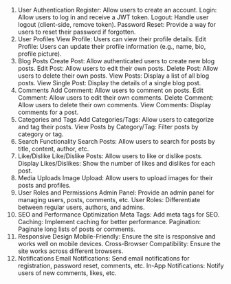 1. User Authentication
Register: Allow users to create an account.
Login: Allow users to log in and receive a JWT token.
Logout: Handle user logout (client-side, remove token).
Password Reset: Provide a way for users to reset their password if forgotten.
2. User Profiles
View Profile: Users can view their profile details.
Edit Profile: Users can update their profile information (e.g., name, bio, profile picture).
3. Blog Posts
Create Post: Allow authenticated users to create new blog posts.
Edit Post: Allow users to edit their own posts.
Delete Post: Allow users to delete their own posts.
View Posts: Display a list of all blog posts.
View Single Post: Display the details of a single blog post.
4. Comments
Add Comment: Allow users to comment on posts.
Edit Comment: Allow users to edit their own comments.
Delete Comment: Allow users to delete their own comments.
View Comments: Display comments for a post.
5. Categories and Tags
Add Categories/Tags: Allow users to categorize and tag their posts.
View Posts by Category/Tag: Filter posts by category or tag.
6. Search Functionality
Search Posts: Allow users to search for posts by title, content, author, etc.
7. Like/Dislike
Like/Dislike Posts: Allow users to like or dislike posts.
Display Likes/Dislikes: Show the number of likes and dislikes for each post.
8. Media Uploads
Image Upload: Allow users to upload images for their posts and profiles.
9. User Roles and Permissions
Admin Panel: Provide an admin panel for managing users, posts, comments, etc.
User Roles: Differentiate between regular users, authors, and admins.
10. SEO and Performance Optimization
Meta Tags: Add meta tags for SEO.
Caching: Implement caching for better performance.
Pagination: Paginate long lists of posts or comments.
11. Responsive Design
Mobile-Friendly: Ensure the site is responsive and works well on mobile devices.
Cross-Browser Compatibility: Ensure the site works across different browsers.
12. Notifications
Email Notifications: Send email notifications for registration, password reset, comments, etc.
In-App Notifications: Notify users of new comments, likes, etc.